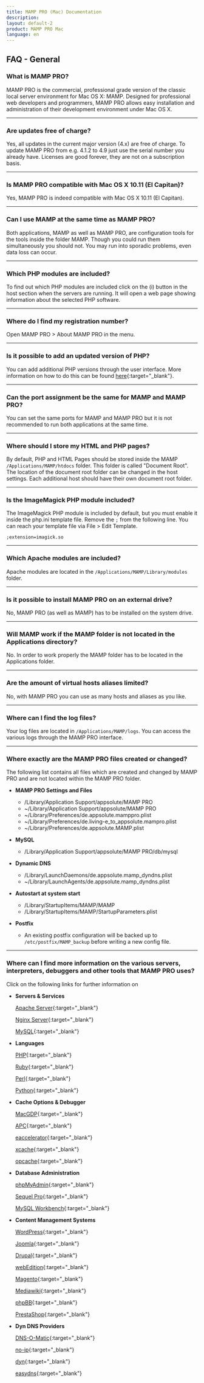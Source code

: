 ```yaml
---
title: MAMP PRO (Mac) Documentation
description: 
layout: default-2
product: MAMP PRO Mac
language: en
---
```


## FAQ - General

### What is MAMP PRO?

MAMP PRO is the commercial, professional grade version of the classic local server environment for Mac OS X: MAMP. Designed for professional web developers and programmers, MAMP PRO allows easy installation and administration of their development environment under Mac OS X.

---

### Are updates free of charge?

Yes, all updates in the current major version (4.x) are free of charge. To update MAMP PRO from e.g. 4.1.2 to 4.9 just use the serial number you already have. Licenses are good forever, they are not on a subscription basis.

---

### Is MAMP PRO compatible with Mac OS X 10.11 (El Capitan)?

Yes, MAMP PRO is indeed compatible with Mac OS X 10.11 (El Capitan).

---

### Can I use MAMP at the same time as MAMP PRO?

Both applications, MAMP as well as MAMP PRO, are configuration tools for the tools inside the folder MAMP. Though you could run them simultaneously you should not. You may run into sporadic problems, even data loss can occur.

---

### Which PHP modules are included?

To find out which PHP modules are included click on the (i) button in the host section when the servers are running. It will open a web page showing information about the selected PHP software.

---

### Where do I find my registration number?

Open  MAMP PRO > About MAMP PRO in the menu.

---

### Is it possible to add an updated version of PHP?

You can add additional PHP versions through the user interface.  More information on how to do this can  be  found [here](../../Languages/PHP){:target="_blank"}.

---

### Can the port assignment be the same for MAMP and MAMP PRO?

You can set the same ports for MAMP and MAMP PRO but it is not recommended to run both applications at the same time.

---

### Where should I store my HTML and PHP pages?

By default, PHP and HTML Pages should be stored inside the MAMP `/Applications/MAMP/htdocs` folder. This folder is called "Document Root". The location of the document root folder can be changed in the host settings. Each additional host should have their own document root folder.

---

### Is the ImageMagick PHP module included?

The ImageMagick PHP module is included by default, but you must enable it inside the php.ini template file. Remove the `;` from the following line. You can reach your template file via File > Edit Template.

`;extension=imagick.so`

---

### Which Apache modules are included?

Apache modules are located in the `/Applications/MAMP/Library/modules` folder.

---

### Is it possible to install MAMP PRO on an external drive?

No, MAMP PRO (as well as MAMP) has to be installed on the system drive.

---

### Will MAMP work if the MAMP folder is not located in the Applications directory?

No. In order to work properly the MAMP folder has to be located in the Applications folder.

---

### Are the amount of virtual hosts aliases limited?

No, with MAMP PRO you can use as many hosts and aliases as you like.

---

### Where can I find the log files?

Your log files are located in `/Applications/MAMP/logs`. You can access the various logs through the MAMP PRO interface.

---

### Where exactly are the MAMP PRO files created or changed?

The following list contains all files which are created and changed by MAMP PRO and are not located within the MAMP PRO folder.

*  **MAMP PRO Settings and Files**  
    * /Library/Application Support/appsolute/MAMP PRO
    * ~/Library/Application Support/appsolute/MAMP PRO
    * ~/Library/Preferences/de.appsolute.mamppro.plist 
    * ~/Library/Preferences/de.living-e_to_appsolute.mampro.plist
    * ~/Library/Preferences/de.appsolute.MAMP.plist
  
*  **MySQL**  
    * /Library/Application Support/appsolute/MAMP PRO/db/mysql  
  
*  **Dynamic DNS**  
    * /Library/LaunchDaemons/de.appsolute.mamp_dyndns.plist
    * ~/Library/LaunchAgents/de.appsolute.mamp_dyndns.plist  
  
*  **Autostart at system start**  
    * /Library/StartupItems/MAMP/MAMP
    * /Library/StartupItems/MAMP/StartupParameters.plist  
  
*  **Postfix**  
    * An existing postfix configuration will be backed up to `/etc/postfix/MAMP_backup` before writing a new config file.  

---

### Where can I find more information on the various servers, interpreters, debuggers and other tools that MAMP PRO uses?

Click on the following links for further information on

*  **Servers & Services**  

   [Apache Server](https://httpd.apache.org){:target="_blank"}
  
   [Nginx Server](https://httpd.apache.org){:target="_blank"}

   [MySQL](https://www.mysql.com){:target="_blank"}

*  **Languages**  

   [PHP](http://php.net){:target="_blank"}

   [Ruby](http://www.ruby-lang.org/en/){:target="_blank"}

   [Perl](https://www.perl.org){:target="_blank"}

   [Python](https://www.python.org){:target="_blank"}
   
*  **Cache Options & Debugger**   
  
   [MacGDP](http://www.bluestatic.org/software/macgdbp/){:target="_blank"}

   [APC](http://php.net/manual/en/book.apc.php){:target="_blank"}

   [eaccelerator](http://eaccelerator.net){:target="_blank"}

   [xcache](https://xcache.lighttpd.net){:target="_blank"}

   [opcache](http://php.net/manual/en/book.opcache.php){:target="_blank"}
   
*  **Database Administration**   

   [phpMyAdmin](https://www.phpmyadmin.net){:target="_blank"}

   [Sequel Pro](http://www.sequelpro.com){:target="_blank"}

   [MySQL Workbench](http://mysqlworkbench.org){:target="_blank"}
   
*  **Content Management Systems** 

   [WordPress](https://wordpress.org){:target="_blank"}
   
   [Joomla](https://www.joomla.org){:target="_blank"}
   
   [Drupal](https://www.drupal.org){:target="_blank"}
   
   [webEdition](http://www.webedition.org){:target="_blank"}
   
   [Magento](https://magento.com){:target="_blank"}
   
   [Mediawiki](https://www.mediawiki.org/wiki/MediaWiki){:target="_blank"}
   
   [phpBB](https://www.phpbb.com){:target="_blank"}
   
   [PrestaShop](https://www.prestashop.com){:target="_blank"}
   
   
*  **Dyn DNS Providers**
   
   [DNS-O-Matic](https://dnsomatic.com){:target="_blank"} 
   
   [no-ip](https://no-ip.com){:target="_blank"}    
   
   [dyn](https://dyn.com){:target="_blank"} 
   
   [easydns](https://easydns.com){:target="_blank"}
   
   


